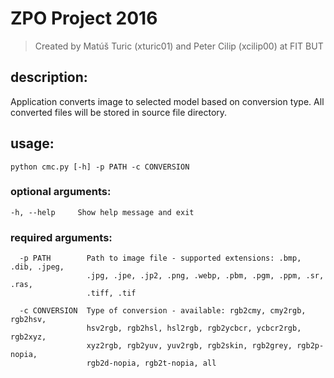 #                               ZPO Project 2016                              
>   Created by Matúš Turic (xturic01) and Peter Cilip (xcilip00) at FIT BUT   

## description: 
Application converts image to selected model based on conversion type. 
All converted files will be stored in source file directory.

## usage: 
`python cmc.py [-h] -p PATH -c CONVERSION`

### optional arguments:
```
-h, --help     Show help message and exit
```

### required arguments:
```
  -p PATH        Path to image file - supported extensions: .bmp, .dib, .jpeg,
                 .jpg, .jpe, .jp2, .png, .webp, .pbm, .pgm, .ppm, .sr, .ras,
                 .tiff, .tif
```
```
  -c CONVERSION  Type of conversion - available: rgb2cmy, cmy2rgb, rgb2hsv,
                 hsv2rgb, rgb2hsl, hsl2rgb, rgb2ycbcr, ycbcr2rgb, rgb2xyz,
                 xyz2rgb, rgb2yuv, yuv2rgb, rgb2skin, rgb2grey, rgb2p-nopia,
                 rgb2d-nopia, rgb2t-nopia, all
```
